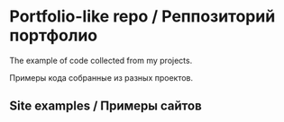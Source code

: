Portfolio-like repo / Реппозиторий портфолио
============================================

The example of code collected from my projects.

Примеры кода собранные из разных проектов.


Site examples / Примеры сайтов
------------------------------
